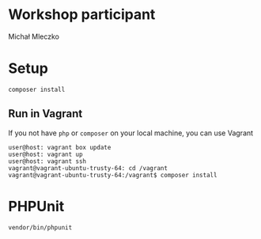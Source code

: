 # Workshop participant

Michał Mleczko

# Setup

```
composer install
```

## Run in Vagrant

If you not have `php` or `composer` on your local machine, you can use Vagrant

```
user@host: vagrant box update
user@host: vagrant up
user@host: vagrant ssh
vagrant@vagrant-ubuntu-trusty-64: cd /vagrant
vagrant@vagrant-ubuntu-trusty-64:/vagrant$ composer install
```

# PHPUnit

```
vendor/bin/phpunit
```